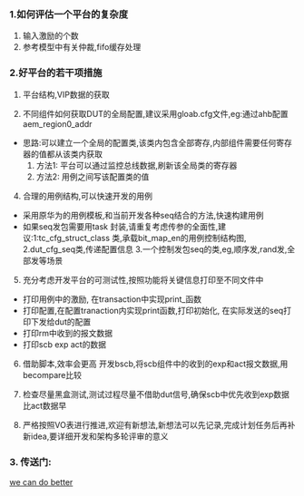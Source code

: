### 1.如何评估一个平台的复杂度
1. 输入激励的个数
2. 参考模型中有关仲裁,fifo缓存处理

### 2.好平台的若干项措施
1. 平台结构,VIP数据的获取
   
3. 不同组件如何获取DUT的全局配置,建议采用gloab.cfg文件,eg:通过ahb配置aem_region0_addr
- 思路:可以建立一个全局的配置类,该类内包含全部寄存,内部组件需要任何寄存器的值都从该类内获取
   1. 方法1: 平台可以通过监控总线数据,刷新该全局类的寄存器
   2. 方法2: 用例之间写该配置类的值
     
4. 合理的用例结构,可以快速开发的用例
  - 采用原华为的用例模板,和当前开发各种seq结合的方法,快速构建用例
  - 如果seq发包需要用task 封装,请重复考虑传参的全面性,建议:1:tc_cfg_struct_class 类,承载bit_map_en的用例控制结构图, 2.dut_cfg_seq类,传递配置信息 3.一个控制发包seq的类,eg,顺序发,rand发,全部发等场景

5. 充分考虑开发平台的可测试性,按照功能将关键信息打印至不同文件中
  - 打印用例中的激励, 在transaction中实现print_函数
  - 打印配置,在配置tranaction内实现print函数,打印初始化, 在实际发送的seq打印下发给dut的配置
  - 打印rm中收到的报文数据
  - 打印scb exp act的数据
    
6. 借助脚本,效率会更高
  开发bscb,将scb组件中的收到的exp和act报文数据,用becompare比较

7. 检查尽量黑盒测试,测试过程尽量不借助dut信号,确保scb中优先收到exp数据比act数据早
8. 严格按照VO表进行推进,欢迎有新想法,新想法可以先记录,完成计划任务后再补新idea,要详细开发和架构多轮评审的意义

### 3. 传送门:
[we can do better](https://github.com/bulaqi/IC-DV.github.io/blob/main/doc/%5BTOP%5D%20we%20can%20do%20better.md)
